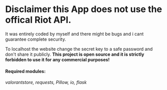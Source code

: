 # **Disclaimer this App does not use the offical Riot API.**

It was entirely coded by myself and there might be bugs and i cant guarantee complete security.

To localhost the website change the secret key to a safe password and don't share it publicly.
**This project is open source and it is strictly forbidden to use it for any commercial purposes!**

#### Required modules:

_valorantstore,
requests,
Pillow,
io,
flask_